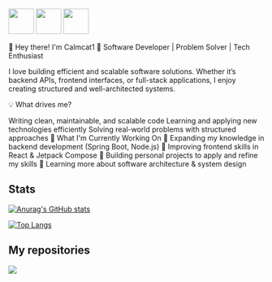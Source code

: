 <html>


<br>
<link rel="stylesheet" href="https://cdn.jsdelivr.net/gh/devicons/devicon@v2.15.1/devicon.min.css">

<p float="left" >
<img src="https://cdn.jsdelivr.net/gh/devicons/devicon/icons/linkedin/linkedin-original.svg" width="50px"/>
<img src="https://cdn.jsdelivr.net/gh/devicons/devicon/icons/python/python-original.svg" width="50px" />
<img src="https://cdn.jsdelivr.net/gh/devicons/devicon/icons/github/github-original.svg" width="50px"/>

</p>
          
          
</html>

👋 Hey there! I'm Calmcat1
🚀 Software Developer | Problem Solver | Tech Enthusiast

I love building efficient and scalable software solutions. Whether it’s backend APIs, frontend interfaces, or full-stack applications, I enjoy creating structured and well-architected systems.

💡 What drives me?

Writing clean, maintainable, and scalable code
Learning and applying new technologies efficiently
Solving real-world problems with structured approaches
🌱 What I'm Currently Working On
🔹 Expanding my knowledge in backend development (Spring Boot, Node.js)
🔹 Improving frontend skills in React & Jetpack Compose
🔹 Building personal projects to apply and refine my skills
🔹 Learning more about software architecture & system design


## Stats

<p float="left">
          
[![Anurag's GitHub stats](https://github-readme-stats.vercel.app/api?username=calmcat1&theme=radical&rank_icon=github)](https://github.com/anuraghazra/github-readme-stats)

[![Top Langs](https://github-readme-stats.vercel.app/api/top-langs/?username=calmcat1&hide=TeX&layout=donut&theme=dark)](https://github.com/anuraghazra/github-readme-stats)

</p>

## My repositories
<a href="https://github.com/Calmcat1/ContactsAppSourceCode">
  <img align="center" src="https://github-readme-stats.vercel.app/api/pin/?username=calmcat1&repo=ContactsAppSourceCode&theme=synthwave" />
</a>

